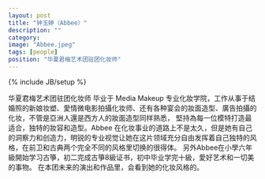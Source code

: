 ```yaml
---
layout: post
title: "钟玉婷（Abbee）"
description: ""
category: 
image: "Abbee.jpeg"
tags: [people]
position: "华夏君梅艺术团驻团化妆师"
---
```

{% include JB/setup %}


华夏君梅艺术团驻团化妆师
毕业于 Media Makeup 专业化妝学院，工作从事于结婚照的新娘妆塑、愛情微电影拍攝化妆师、还有各种宴会的妝面造型、廣告拍攝的化妆，不管是亞洲人還是西方人的妝面造型同样熟悉， 堅持為每一位模特打造最适合，独特的妝容和造型。Abbee 在化妆事业的道路上不是太久，但是她有自己的洞察力和创造力，明锐的专业视觉让她在这片领域充分自由发挥着自己独特的风格，在前卫和古典两个完全不同的风格里切换的很得体。
另外Abbee在小學六年級開始学习古箏，初二完成古箏8級证书，初中毕业学完十級，愛好艺术和一切美的事物。
在本团未来的演出和作品里，会看到她的化妆风格的。

